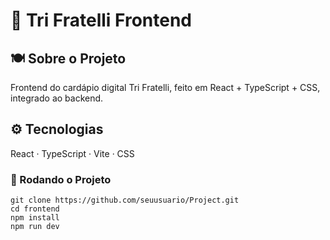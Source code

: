 # 🍕 Tri Fratelli Frontend

## 🍽️ Sobre o Projeto
Frontend do cardápio digital Tri Fratelli, feito em React + TypeScript + CSS, integrado ao backend.

## ⚙️ Tecnologias
React · TypeScript · Vite · CSS

### 🚀 Rodando o Projeto
```
git clone https://github.com/seuusuario/Project.git
cd frontend
npm install
npm run dev
```
